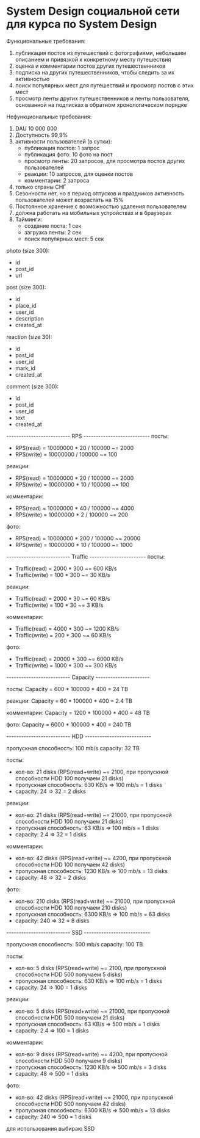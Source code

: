 # System Design социальной сети для курса по System Design

Функциональные требования:
1. публикация постов из путешествий с фотографиями, небольшим описанием и привязкой к конкретному месту путешествия
2. оценка и комментарии постов других путешественников
3. подписка на других путешественников, чтобы следить за их активностью
4. поиск популярных мест для путешествий и просмотр постов с этих мест
5. просмотр ленты других путешественников и ленты пользователя, основанной на подписках в обратном хронологическом порядке

Нефункциональные требования:
1. DAU 10 000 000 
2. Доступность 99,9%
3. активности пользователей (в сутки):
    * публикация постов: 1 запрос
    * публикация фото: 10 фото на пост
    * просмотр ленты: 20 запросов, для просмотра постов других пользователей
    * реакции: 10 запросов, для оценки постов
    * комментарии: 2 запроса
4. только страны СНГ
5. Сезонности нет, но в период отпусков и праздников активность пользователей может возрастать на 15%
6. Постоянное хранение с возможностью удаления пользователем
7. должна работать на мобильных устройствах и в браузерах
8. Тайминги:
   * создание поста: 1 сек
   * загрузка ленты: 2 сек
   * поиск популярных мест: 5 сек


photo (size 300):
* id
* post_id
* url

post (size 300):
* id
* place_id
* user_id
* description
* created_at

reaction (size 30):
* id
* post_id
* user_id
* mark_id
* created_at

comment (size 300):
* id
* post_id
* user_id	
* text
* created_at

-------------------------- RPS ---------------------------
посты:
* RPS(read) = 10000000 * 20 / 100000 ~= 2000
* RPS(write) = 10000000 / 100000 ~= 100

реакции:
* RPS(read) = 10000000 * 20 / 100000 ~= 2000
* RPS(write) = 10000000 * 10 / 100000 ~= 100

комментарии:
* RPS(read) = 10000000 * 40 / 100000 ~= 4000
* RPS(write) = 10000000 * 2 / 100000 ~= 200

фото:
* RPS(read) = 10000000 * 200 / 100000 ~= 20000
* RPS(write) = 10000000 * 10 / 100000 ~= 1000

-------------------------- Traffic -----------------------
посты:
* Traffic(read) = 2000 * 300 ~= 600 KB/s
* Traffic(write) = 100 * 300 ~= 30 KB/s

реакции:
* Traffic(read) = 2000 * 30 ~= 60 KB/s
* Traffic(write) = 100 * 30 ~= 3 KB/s

комментарии:
* Traffic(read) = 4000 * 300 ~= 1200 KB/s
* Traffic(write) = 200 * 300 ~= 60 KB/s

фото:
* Traffic(read) = 20000 * 300 ~= 6000 KB/s
* Traffic(write) = 1000 * 300 ~= 300 KB/s

-------------------------- Capacity ----------------------

посты:
Capacity = 600 * 100000 * 400 = 24 TB

реакции:
Capacity = 60 * 100000 * 400 = 2.4 TB

комментарии:
Capacity = 1200 * 100000 * 400 = 48 TB

фото:
Capacity = 6000 * 100000 * 400 = 240 TB

-------------------------- HDD ---------------------------

пропускная способность: 100 mb/s
capacity: 32 TB

посты:
* кол-во: 21 disks (RPS(read+write) ~= 2100, при пропускной способности HDD 100 получаем 21 disks)
* пропускная способность: 630 KB/s => 100 mb/s = 1 disks
* capacity: 24 => 32 = 2 disks

реакции:
* кол-во: 21 disks (RPS(read+write) ~= 21000, при пропускной способности HDD 100 получаем 21 disks)
* пропускная способность: 63 KB/s => 100 mb/s = 1 disks
* capacity: 2.4 => 32 = 1 disks

комментарии:
* кол-во: 42 disks (RPS(read+write) ~= 4200, при пропускной способности HDD 100 получаем 42 disks)
* пропускная способность: 1230 KB/s => 100 mb/s = 13 disks
* capacity: 48 => 32 = 2 disks

фото:
* кол-во: 210 disks (RPS(read+write) ~= 21000, при пропускной способности HDD 100 получаем 210 disks)
* пропускная способность: 6300 KB/s => 100 mb/s = 63 disks
* capacity: 240 => 32 = 8 disks

-------------------------- SSD ---------------------------

пропускная способность: 500 mb/s
capacity: 100 TB

посты:
* кол-во: 5 disks (RPS(read+write) ~= 2100, при пропускной способности HDD 500 получаем 5 disks)
* пропускная способность: 630 KB/s => 100 mb/s = 1 disks
* capacity: 24 => 100 = 1 disks

реакции:
* кол-во: 5 disks (RPS(read+write) ~= 21000, при пропускной способности HDD 500 получаем 21 disks)
* пропускная способность: 63 KB/s => 500 mb/s = 1 disks
* capacity: 2.4 => 100 = 1 disks

комментарии:
* кол-во: 9 disks (RPS(read+write) ~= 4200, при пропускной способности HDD 500 получаем 9 disks)
* пропускная способность: 1230 KB/s => 500 mb/s = 3 disks
* capacity: 48 => 500 = 1 disks

фото:
* кол-во: 42 disks (RPS(read+write) ~= 21000, при пропускной способности HDD 500 получаем 42 disks)
* пропускная способность: 6300 KB/s => 500 mb/s = 13 disks
* capacity: 240 => 500 = 1 disks

для использования выбираю SSD
